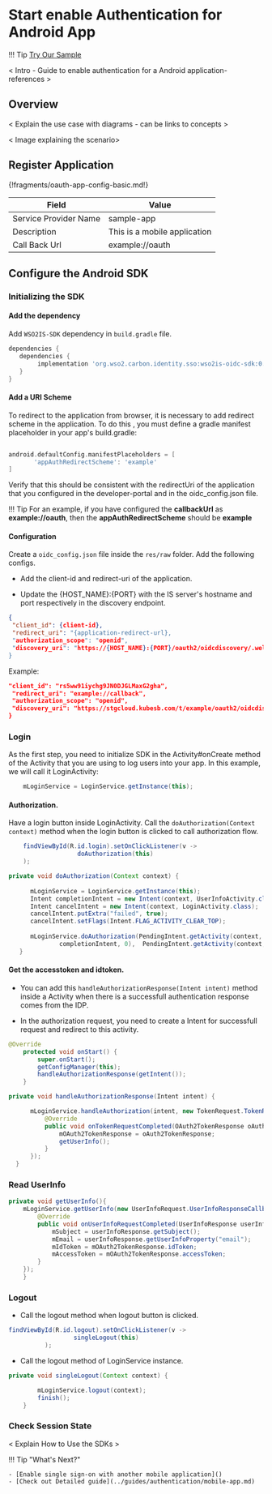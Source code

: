 # Start enable Authentication for Android App

!!! Tip 
    [Try Our Sample](../../samples/android)
    
< Intro - Guide to enable authentication for a Android application- references >

## Overview
 < Explain the use case with diagrams - can be links to concepts > 
 
 < Image explaining the scenario>
 
## Register Application


{!fragments/oauth-app-config-basic.md!}

| Field                 | Value         | 
| --------------------- | ------------- | 
| Service Provider Name | sample-app  |
| Description           | This is a mobile application  | 
| Call Back Url         | example://oauth  | 

## Configure the Android SDK

### Initializing the  SDK

#### Add the dependency 

Add `WSO2IS-SDK` dependency in `build.gradle` file.

```gradle
dependencies {
   dependencies {
        implementation 'org.wso2.carbon.identity.sso:wso2is-oidc-sdk:0.0.1'
   }
}
```
#### Add a URI Scheme   

To redirect to the application from browser, it is necessary to add redirect scheme in the application. To do this
, you must define a gradle manifest placeholder in your app's build.gradle:

```gradle

android.defaultConfig.manifestPlaceholders = [
       'appAuthRedirectScheme': 'example'
]

```
Verify that this should be consistent with the redirectUri of the application that you configured in the developer-portal and in the oidc_config.json file.

!!! Tip 
    For an example, if you have configured the **callbackUrl** as **example://oauth**, 
    then the **appAuthRedirectScheme** should be **example**

#### Configuration

Create a `oidc_config.json` file inside the `res/raw` folder. Add the following configs. 

- Add the client-id and redirect-uri of the application.

- Update the {HOST_NAME}:{PORT} with the IS server's hostname and port respectively in the discovery endpoint.

```json
{
 "client_id": {client-id},
 "redirect_uri": "{application-redirect-url},
 "authorization_scope": "openid",
 "discovery_uri": "https://{HOST_NAME}:{PORT}/oauth2/oidcdiscovery/.well-known/openid-configuration"
}
```

Example:

```json
"client_id": "rs5ww91iychg9JN0DJGLMaxG2gha",
 "redirect_uri": "example://callback",
 "authorization_scope": "openid",
 "discovery_uri": "https://stgcloud.kubesb.com/t/example/oauth2/oidcdiscovery/.well-known/openid-configuration"
}
```


### Login

As the first step, you need to initialize SDK in the Activity#onCreate method of the Activity that you are using to
 log users into your app. 
In this example, we will call it LoginActivity:

```java
    mLoginService = LoginService.getInstance(this);
```


#### Authorization.

Have a login button inside LoginActivity. Call the `doAuthorization(Context context)` method 
 when the login button is clicked to call authorization flow.

```java
    findViewById(R.id.login).setOnClickListener(v ->
                   doAuthorization(this)
    );
```
   
```java
private void doAuthorization(Context context) {
   
      mLoginService = LoginService.getInstance(this);
      Intent completionIntent = new Intent(context, UserInfoActivity.class);
      Intent cancelIntent = new Intent(context, LoginActivity.class);
      cancelIntent.putExtra("failed", true);
      cancelIntent.setFlags(Intent.FLAG_ACTIVITY_CLEAR_TOP);
   
      mLoginService.doAuthorization(PendingIntent.getActivity(context, 0,
              completionIntent, 0),  PendingIntent.getActivity(context, 0, cancelIntent, 0));
   }
```
   


#### Get the accesstoken and idtoken.

- You can add this `handleAuthorizationResponse(Intent intent)` method inside a Activity when there is a successfull
 authentication response comes from the IDP. 
 
- In the authorization request, you need to create a Intent for successfull request and redirect to this activity.
```java
@Override
    protected void onStart() {  
        super.onStart();
        getConfigManager(this);
        handleAuthorizationResponse(getIntent());
    }
``` 
 
```java
private void handleAuthorizationResponse(Intent intent) {

      mLoginService.handleAuthorization(intent, new TokenRequest.TokenRespCallback() {
          @Override
          public void onTokenRequestCompleted(OAuth2TokenResponse oAuth2TokenResponse) {
              mOAuth2TokenResponse = oAuth2TokenResponse;
              getUserInfo();
          }
      });
  }
```
  
### Read UserInfo

```java
private void getUserInfo(){
    mLoginService.getUserInfo(new UserInfoRequest.UserInfoResponseCallback() {
        @Override
        public void onUserInfoRequestCompleted(UserInfoResponse userInfoResponse) {
            mSubject = userInfoResponse.getSubject();
            mEmail = userInfoResponse.getUserInfoProperty("email");
            mIdToken = mOAuth2TokenResponse.idToken;
            mAccessToken = mOAuth2TokenResponse.accessToken;
        }
    });
    }
```

### Logout

- Call the logout method when logout button is clicked.

```java
findViewById(R.id.logout).setOnClickListener(v ->
                  singleLogout(this)
          ); 

```
- Call the logout method of LoginService instance.

```java
private void singleLogout(Context context) {

        mLoginService.logout(context);
        finish();
    }
```  
  

### Check Session State

< Explain How to Use the SDKs >

!!! Tip "What's Next?"

    - [Enable single sign-on with another mobile application]()
    - [Check out Detailed guide](../guides/authentication/mobile-app.md)    